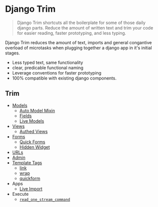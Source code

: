 # Django Trim

> Django Trim shortcuts all the boilerplate for some of those daily django parts. Reduce the amount of written text and trim your code for easier reading, faster prototyping, and less typing.

Django Trim reduces the amount of text, imports and general congantive overload of microtasks when plugging together a django app in it's initial stages.

+ Less typed text, same functionality
+ clear, predicable functional naming
+ Leverage conventions for faster prototyping
+ 100% compatible with existing django components.

## Trim


+ [Models](./models)
    + [Auto Model Mixin](./models/auto_model_mixin.md)
    + [Fields](./models/fields.md)
    + [Live Models](./models/live.md)
+ [Views](./views)
    + [Authed Views](./views/authed-views.md)
+ [Forms](./forms.md)
    + [Quick Forms](./forms/quickforms.md)
    + [Hidden Widget](./widgets/hidden.md)
+ [URLs](./urls.md)
+ [Admin](./admin.md)
+ [Template Tags](./templates)
    + [link](./templates/tags/link.md)
    + [wrap](./templates/tags/wrap.md)
    + [quickform](./templates/tags/quickform.md)
+ Apps
    + [Live Import](./apps.md)
+ Execute
    + [`read_one_stream_command`](./execute.md)